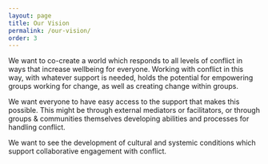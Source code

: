 ```yaml
---
layout: page
title: Our Vision
permalink: /our-vision/
order: 3
---
```


We want to co-create a world which responds to all levels of conflict in ways that increase wellbeing for everyone. Working with conflict in this way, with whatever support is needed, holds the potential for empowering groups working for change, as well as creating change within groups.

We want everyone to have easy access to the support that makes this possible. This might be through external mediators or facilitators, or through groups & communities themselves developing abilities and processes for handling conflict. 

We want to see the development of cultural and systemic conditions which support collaborative engagement with conflict.
